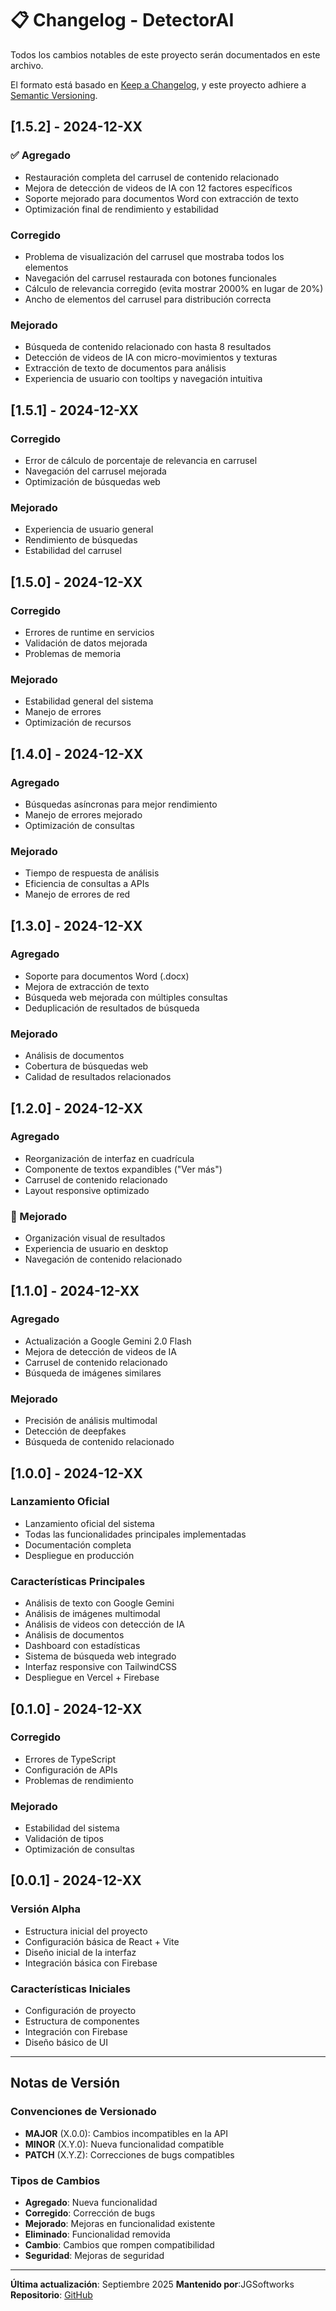 # 📋 Changelog - DetectorAI

Todos los cambios notables de este proyecto serán documentados en este archivo.

El formato está basado en [Keep a Changelog](https://keepachangelog.com/es-ES/1.0.0/),
y este proyecto adhiere a [Semantic Versioning](https://semver.org/spec/v2.0.0.html).

## [1.5.2] - 2024-12-XX

### ✅ Agregado

- Restauración completa del carrusel de contenido relacionado
- Mejora de detección de videos de IA con 12 factores específicos
- Soporte mejorado para documentos Word con extracción de texto
- Optimización final de rendimiento y estabilidad

### Corregido

- Problema de visualización del carrusel que mostraba todos los elementos
- Navegación del carrusel restaurada con botones funcionales
- Cálculo de relevancia corregido (evita mostrar 2000% en lugar de 20%)
- Ancho de elementos del carrusel para distribución correcta

### Mejorado

- Búsqueda de contenido relacionado con hasta 8 resultados
- Detección de videos de IA con micro-movimientos y texturas
- Extracción de texto de documentos para análisis
- Experiencia de usuario con tooltips y navegación intuitiva

## [1.5.1] - 2024-12-XX

### Corregido

- Error de cálculo de porcentaje de relevancia en carrusel
- Navegación del carrusel mejorada
- Optimización de búsquedas web

### Mejorado

- Experiencia de usuario general
- Rendimiento de búsquedas
- Estabilidad del carrusel

## [1.5.0] - 2024-12-XX

### Corregido

- Errores de runtime en servicios
- Validación de datos mejorada
- Problemas de memoria

### Mejorado

- Estabilidad general del sistema
- Manejo de errores
- Optimización de recursos

## [1.4.0] - 2024-12-XX

### Agregado

- Búsquedas asíncronas para mejor rendimiento
- Manejo de errores mejorado
- Optimización de consultas

### Mejorado

- Tiempo de respuesta de análisis
- Eficiencia de consultas a APIs
- Manejo de errores de red

## [1.3.0] - 2024-12-XX

### Agregado

- Soporte para documentos Word (.docx)
- Mejora de extracción de texto
- Búsqueda web mejorada con múltiples consultas
- Deduplicación de resultados de búsqueda

### Mejorado

- Análisis de documentos
- Cobertura de búsquedas web
- Calidad de resultados relacionados

## [1.2.0] - 2024-12-XX

### Agregado

- Reorganización de interfaz en cuadrícula
- Componente de textos expandibles ("Ver más")
- Carrusel de contenido relacionado
- Layout responsive optimizado

### 🚀 Mejorado

- Organización visual de resultados
- Experiencia de usuario en desktop
- Navegación de contenido relacionado

## [1.1.0] - 2024-12-XX

### Agregado

- Actualización a Google Gemini 2.0 Flash
- Mejora de detección de videos de IA
- Carrusel de contenido relacionado
- Búsqueda de imágenes similares

### Mejorado

- Precisión de análisis multimodal
- Detección de deepfakes
- Búsqueda de contenido relacionado

## [1.0.0] - 2024-12-XX

### Lanzamiento Oficial

- Lanzamiento oficial del sistema
- Todas las funcionalidades principales implementadas
- Documentación completa
- Despliegue en producción

### Características Principales

- Análisis de texto con Google Gemini
- Análisis de imágenes multimodal
- Análisis de videos con detección de IA
- Análisis de documentos
- Dashboard con estadísticas
- Sistema de búsqueda web integrado
- Interfaz responsive con TailwindCSS
- Despliegue en Vercel + Firebase

## [0.1.0] - 2024-12-XX

### Corregido

- Errores de TypeScript
- Configuración de APIs
- Problemas de rendimiento

### Mejorado

- Estabilidad del sistema
- Validación de tipos
- Optimización de consultas

## [0.0.1] - 2024-12-XX

### Versión Alpha

- Estructura inicial del proyecto
- Configuración básica de React + Vite
- Diseño inicial de la interfaz
- Integración básica con Firebase

### Características Iniciales

- Configuración de proyecto
- Estructura de componentes
- Integración con Firebase
- Diseño básico de UI

---

## Notas de Versión

### Convenciones de Versionado

- **MAJOR** (X.0.0): Cambios incompatibles en la API
- **MINOR** (X.Y.0): Nueva funcionalidad compatible
- **PATCH** (X.Y.Z): Correcciones de bugs compatibles

### Tipos de Cambios

- **Agregado**: Nueva funcionalidad
- **Corregido**: Corrección de bugs
- **Mejorado**: Mejoras en funcionalidad existente
- **Eliminado**: Funcionalidad removida
- **Cambio**: Cambios que rompen compatibilidad
- **Seguridad**: Mejoras de seguridad

---

**Última actualización**: Septiembre 2025
**Mantenido por**:JGSoftworks
**Repositorio**: [GitHub](https://github.com/SGSoftworks/DetectorAI)

